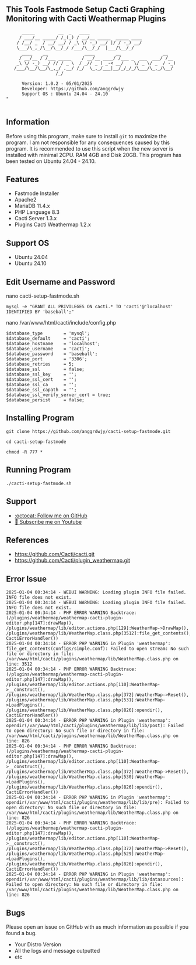## This Tools Fastmode Setup Cacti Graphing Monitoring with Cacti Weathermap Plugins

```                                                                                                   
      _____         __  _   ____                                     
     / ___/__ _____/ /_(_) / __/__ _____  _____ ____                  
    / /__/ _  / __/ __/ / _\ \/ -_) __/ |/ / -_) __/                 
    \___/\_,_/\__/\__/_/ /___/\__/_/  |___/\__/_/                                          
      ____    __              ____        __                __       
     / __/__ / /___ _____    / __/__ ____/ /___ _  ___  ___/ /__       
    _\ \/ -_) __/ // / _ \  / _// _ ( _-< __/    \/ _ \/ _  / -_)    
   /___/\__/\__/\_,_/ .__/ /_/  \_,_/___|__/_/_/_/\___/\_,_/\__/     
                   /_/

      Version: 1.0.2 - 05/01/2025                            	        
      Developer: https://github.com/anggrdwjy              	            
      Support OS : Ubuntu 24.04 - 24.10                      	         "
                                                                                           
```

## Information

Before using this program, make sure to install `git` to maximize the program. I am not responsible for any consequences caused by this program. It is recommended to use this script when the new server is installed with minimal 2CPU. RAM 4GB and Disk 20GB. This program has been tested on Ubuntu 24.04 - 24.10.

## Features
* Fastmode Installer
* Apache2
* MariaDB 11.4.x
* PHP Language 8.3
* Cacti Server 1.3.x
* Plugins Cacti Weathermap 1.2.x

## Support OS
* Ubuntu 24.04
* Ubuntu 24.10

## Edit Username and Password

nano cacti-setup-fastmode.sh
```
mysql -e "GRANT ALL PRIVILEGES ON cacti.* TO 'cacti'@'localhost' IDENTIFIED BY 'baseball';"
```
nano /var/www/html/cacti/include/config.php
```
$database_type        = 'mysql';
$database_default     = 'cacti';
$database_hostname    = 'localhost';
$database_username    = 'cacti';
$database_password    = 'baseball';
$database_port        = '3306';
$database_retries     = 5;
$database_ssl         = false;
$database_ssl_key     = '';
$database_ssl_cert    = '';
$database_ssl_ca      = '';
$database_ssl_capath  = '';
$database_ssl_verify_server_cert = true;
$database_persist     = false;
```

## Installing Program
```
git clone https://github.com/anggrdwjy/cacti-setup-fastmode.git
```
```
cd cacti-setup-fastmode
```
```
chmod -R 777 *
```

## Running Program
```
./cacti-setup-fastmode.sh
```

## Support

* [:octocat: Follow me on GitHub](https://github.com/anggrdwjy)
* [🔔 Subscribe me on Youtube](https://www.youtube.com/@anggarda.wijaya)

## References

* https://github.com/Cacti/cacti.git
* https://github.com/Cacti/plugin_weathermap.git

## Error Issue
```
2025-01-04 00:34:14 - WEBUI WARNING: Loading plugin INFO file failed. INFO file does not exist.
2025-01-04 00:34:14 - WEBUI WARNING: Loading plugin INFO file failed. INFO file does not exist.
2025-01-04 00:34:14 - PHP ERROR WARNING Backtrace: (/plugins/weathermap/weathermap-cacti-plugin-editor.php[147]:drawMap(), /plugins/weathermap/lib/editor.actions.php[129]:WeatherMap->DrawMap(), /plugins/weathermap/lib/WeatherMap.class.php[3512]:file_get_contents(), CactiErrorHandler())
2025-01-04 00:34:14 - ERROR PHP WARNING in Plugin 'weathermap': file_get_contents(configs/simple.conf): Failed to open stream: No such file or directory in file: /var/www/html/cacti/plugins/weathermap/lib/WeatherMap.class.php on line: 3512
2025-01-04 00:34:14 - PHP ERROR WARNING Backtrace: (/plugins/weathermap/weathermap-cacti-plugin-editor.php[147]:drawMap(), /plugins/weathermap/lib/editor.actions.php[110]:WeatherMap->__construct(), /plugins/weathermap/lib/WeatherMap.class.php[372]:WeatherMap->Reset(), /plugins/weathermap/lib/WeatherMap.class.php[531]:WeatherMap->LoadPlugins(), /plugins/weathermap/lib/WeatherMap.class.php[826]:opendir(), CactiErrorHandler())
2025-01-04 00:34:14 - ERROR PHP WARNING in Plugin 'weathermap': opendir(/var/www/html/cacti/plugins/weathermap/lib/lib/post): Failed to open directory: No such file or directory in file: /var/www/html/cacti/plugins/weathermap/lib/WeatherMap.class.php on line: 826
2025-01-04 00:34:14 - PHP ERROR WARNING Backtrace: (/plugins/weathermap/weathermap-cacti-plugin-editor.php[147]:drawMap(), /plugins/weathermap/lib/editor.actions.php[110]:WeatherMap->__construct(), /plugins/weathermap/lib/WeatherMap.class.php[372]:WeatherMap->Reset(), /plugins/weathermap/lib/WeatherMap.class.php[530]:WeatherMap->LoadPlugins(), /plugins/weathermap/lib/WeatherMap.class.php[826]:opendir(), CactiErrorHandler())
2025-01-04 00:34:14 - ERROR PHP WARNING in Plugin 'weathermap': opendir(/var/www/html/cacti/plugins/weathermap/lib/lib/pre): Failed to open directory: No such file or directory in file: /var/www/html/cacti/plugins/weathermap/lib/WeatherMap.class.php on line: 826
2025-01-04 00:34:14 - PHP ERROR WARNING Backtrace: (/plugins/weathermap/weathermap-cacti-plugin-editor.php[147]:drawMap(), /plugins/weathermap/lib/editor.actions.php[110]:WeatherMap->__construct(), /plugins/weathermap/lib/WeatherMap.class.php[372]:WeatherMap->Reset(), /plugins/weathermap/lib/WeatherMap.class.php[529]:WeatherMap->LoadPlugins(), /plugins/weathermap/lib/WeatherMap.class.php[826]:opendir(), CactiErrorHandler())
2025-01-04 00:34:14 - ERROR PHP WARNING in Plugin 'weathermap': opendir(/var/www/html/cacti/plugins/weathermap/lib/lib/datasources): Failed to open directory: No such file or directory in file: /var/www/html/cacti/plugins/weathermap/lib/WeatherMap.class.php on line: 826
```

## Bugs

Please open an issue on GitHub with as much information as possible if you found a bug.
* Your Distro Version
* All the logs and message outputted
* etc
